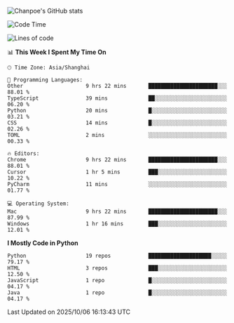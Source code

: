 ![Chanpoe's GitHub stats](https://github-readme-stats.vercel.app/api?username=Chanpoe&show_icons=true&count_private=true&theme=cobalt)

<!--START_SECTION:waka-->
![Code Time](http://img.shields.io/badge/Code%20Time-1%2C125%20hrs%2014%20mins-blue)

![Lines of code](https://img.shields.io/badge/From%20Hello%20World%20I%27ve%20Written-1.9%20million%20lines%20of%20code-blue)

📊 **This Week I Spent My Time On** 

```text
🕑︎ Time Zone: Asia/Shanghai

💬 Programming Languages: 
Other                    9 hrs 22 mins       ██████████████████████░░░   88.01 % 
TypeScript               39 mins             ██░░░░░░░░░░░░░░░░░░░░░░░   06.20 % 
Python                   20 mins             █░░░░░░░░░░░░░░░░░░░░░░░░   03.21 % 
CSS                      14 mins             █░░░░░░░░░░░░░░░░░░░░░░░░   02.26 % 
TOML                     2 mins              ░░░░░░░░░░░░░░░░░░░░░░░░░   00.33 % 

🔥 Editors: 
Chrome                   9 hrs 22 mins       ██████████████████████░░░   88.01 % 
Cursor                   1 hr 5 mins         ███░░░░░░░░░░░░░░░░░░░░░░   10.22 % 
PyCharm                  11 mins             ░░░░░░░░░░░░░░░░░░░░░░░░░   01.77 % 

💻 Operating System: 
Mac                      9 hrs 22 mins       ██████████████████████░░░   87.99 % 
Windows                  1 hr 16 mins        ███░░░░░░░░░░░░░░░░░░░░░░   12.01 % 
```

**I Mostly Code in Python** 

```text
Python                   19 repos            ████████████████████░░░░░   79.17 % 
HTML                     3 repos             ███░░░░░░░░░░░░░░░░░░░░░░   12.50 % 
JavaScript               1 repo              █░░░░░░░░░░░░░░░░░░░░░░░░   04.17 % 
Java                     1 repo              █░░░░░░░░░░░░░░░░░░░░░░░░   04.17 % 
```




 Last Updated on 2025/10/06 16:13:43 UTC
<!--END_SECTION:waka-->
